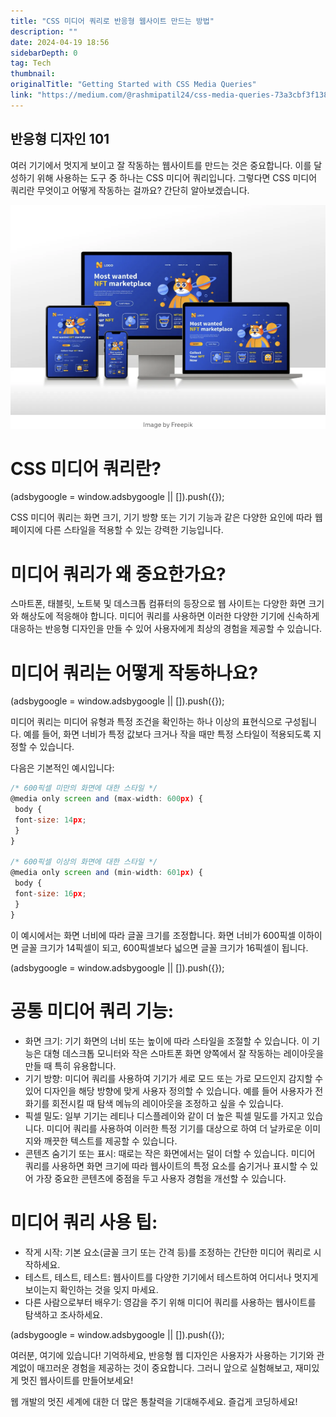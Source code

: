 ```yaml
---
title: "CSS 미디어 쿼리로 반응형 웹사이트 만드는 방법"
description: ""
date: 2024-04-19 18:56
sidebarDepth: 0
tag: Tech
thumbnail: 
originalTitle: "Getting Started with CSS Media Queries"
link: "https://medium.com/@rashmipatil24/css-media-queries-73a3cbf3f138"
---
```



## 반응형 디자인 101

여러 기기에서 멋지게 보이고 잘 작동하는 웹사이트를 만드는 것은 중요합니다. 이를 달성하기 위해 사용하는 도구 중 하나는 CSS 미디어 쿼리입니다. 그렇다면 CSS 미디어 쿼리란 무엇이고 어떻게 작동하는 걸까요? 간단히 알아보겠습니다.

![이미지](./img/GettingStartedwithCSSMediaQueries_0.png)

# CSS 미디어 쿼리란?

<!-- ui-log 수평형 -->
<ins class="adsbygoogle"
  style="display:block"
  data-ad-client="ca-pub-4877378276818686"
  data-ad-slot="9743150776"
  data-ad-format="auto"
  data-full-width-responsive="true"></ins>
<component is="script">
(adsbygoogle = window.adsbygoogle || []).push({});
</component>

CSS 미디어 쿼리는 화면 크기, 기기 방향 또는 기기 기능과 같은 다양한 요인에 따라 웹 페이지에 다른 스타일을 적용할 수 있는 강력한 기능입니다.

# 미디어 쿼리가 왜 중요한가요?

스마트폰, 태블릿, 노트북 및 데스크톱 컴퓨터의 등장으로 웹 사이트는 다양한 화면 크기와 해상도에 적응해야 합니다. 미디어 쿼리를 사용하면 이러한 다양한 기기에 신속하게 대응하는 반응형 디자인을 만들 수 있어 사용자에게 최상의 경험을 제공할 수 있습니다.

# 미디어 쿼리는 어떻게 작동하나요?

<!-- ui-log 수평형 -->
<ins class="adsbygoogle"
  style="display:block"
  data-ad-client="ca-pub-4877378276818686"
  data-ad-slot="9743150776"
  data-ad-format="auto"
  data-full-width-responsive="true"></ins>
<component is="script">
(adsbygoogle = window.adsbygoogle || []).push({});
</component>

미디어 쿼리는 미디어 유형과 특정 조건을 확인하는 하나 이상의 표현식으로 구성됩니다. 예를 들어, 화면 너비가 특정 값보다 크거나 작을 때만 특정 스타일이 적용되도록 지정할 수 있습니다.

다음은 기본적인 예시입니다:

```js
/* 600픽셀 미만의 화면에 대한 스타일 */
@media only screen and (max-width: 600px) {
 body {
 font-size: 14px;
 }
}

/* 600픽셀 이상의 화면에 대한 스타일 */
@media only screen and (min-width: 601px) {
 body {
 font-size: 16px;
 }
}
```

이 예시에서는 화면 너비에 따라 글꼴 크기를 조정합니다. 화면 너비가 600픽셀 이하이면 글꼴 크기가 14픽셀이 되고, 600픽셀보다 넓으면 글꼴 크기가 16픽셀이 됩니다.

<!-- ui-log 수평형 -->
<ins class="adsbygoogle"
  style="display:block"
  data-ad-client="ca-pub-4877378276818686"
  data-ad-slot="9743150776"
  data-ad-format="auto"
  data-full-width-responsive="true"></ins>
<component is="script">
(adsbygoogle = window.adsbygoogle || []).push({});
</component>

# 공통 미디어 쿼리 기능:

- 화면 크기: 기기 화면의 너비 또는 높이에 따라 스타일을 조절할 수 있습니다. 이 기능은 대형 데스크톱 모니터와 작은 스마트폰 화면 양쪽에서 잘 작동하는 레이아웃을 만들 때 특히 유용합니다.
- 기기 방향: 미디어 쿼리를 사용하여 기기가 세로 모드 또는 가로 모드인지 감지할 수 있어 디자인을 해당 방향에 맞게 사용자 정의할 수 있습니다. 예를 들어 사용자가 전화기를 회전시킬 때 탐색 메뉴의 레이아웃을 조정하고 싶을 수 있습니다.
- 픽셀 밀도: 일부 기기는 레티나 디스플레이와 같이 더 높은 픽셀 밀도를 가지고 있습니다. 미디어 쿼리를 사용하여 이러한 특정 기기를 대상으로 하여 더 날카로운 이미지와 깨끗한 텍스트를 제공할 수 있습니다.
- 콘텐츠 숨기기 또는 표시: 때로는 작은 화면에서는 덜이 더할 수 있습니다. 미디어 쿼리를 사용하면 화면 크기에 따라 웹사이트의 특정 요소를 숨기거나 표시할 수 있어 가장 중요한 콘텐츠에 중점을 두고 사용자 경험을 개선할 수 있습니다.

# 미디어 쿼리 사용 팁:

- 작게 시작: 기본 요소(글꼴 크기 또는 간격 등)를 조정하는 간단한 미디어 쿼리로 시작하세요.
- 테스트, 테스트, 테스트: 웹사이트를 다양한 기기에서 테스트하여 어디서나 멋지게 보이는지 확인하는 것을 잊지 마세요.
- 다른 사람으로부터 배우기: 영감을 주기 위해 미디어 쿼리를 사용하는 웹사이트를 탐색하고 조사하세요.

<!-- ui-log 수평형 -->
<ins class="adsbygoogle"
  style="display:block"
  data-ad-client="ca-pub-4877378276818686"
  data-ad-slot="9743150776"
  data-ad-format="auto"
  data-full-width-responsive="true"></ins>
<component is="script">
(adsbygoogle = window.adsbygoogle || []).push({});
</component>

여러분, 여기에 있습니다! 기억하세요, 반응형 웹 디자인은 사용자가 사용하는 기기와 관계없이 매끄러운 경험을 제공하는 것이 중요합니다. 그러니 앞으로 실험해보고, 재미있게 멋진 웹사이트를 만들어보세요!

웹 개발의 멋진 세계에 대한 더 많은 통찰력을 기대해주세요. 즐겁게 코딩하세요!
